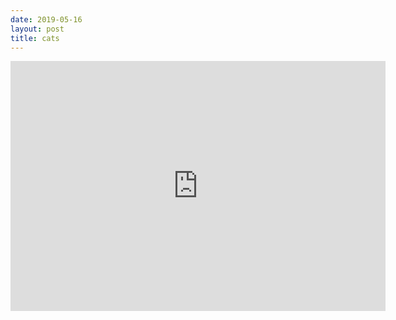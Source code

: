 ```yaml
---
date: 2019-05-16
layout: post
title: cats
---
```

<iframe width="600" height="400" src="https://www.youtube.com/embed/xQzOoXgtTB0" frameborder="0" allow="accelerometer; autoplay; encrypted-media; gyroscope; picture-in-picture" allowfullscreen></iframe>